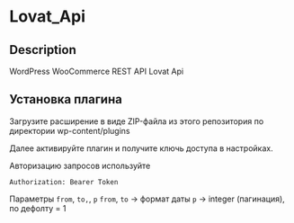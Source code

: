# Lovat_Api

## Description
WordPress WooCommerce REST API Lovat Api

## Установка плагина

Загрузите расширение в виде ZIP-файла из этого репозитория по директории wp-content/plugins

Далее активируйте плагин и получите ключь доступа в настройках.

Авторизацию запросов используйте 

```
Authorization: Bearer Token
```
Параметры `from`, `to,`, `p`
`from`, `to` -> формат даты
`p` -> integer (пагинация), по дефолту = 1
